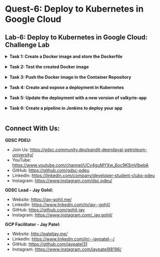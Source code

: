 # Quest-6: Deploy to Kubernetes in Google Cloud
## Lab-6: Deploy to Kubernetes in Google Cloud: Challenge Lab

<details> 
  <summary><b>Task 1: Create a Docker image and store the Dockerfile</b></summary>
  <br/>
  <p>
    
```
gsutil cat gs://cloud-training/gsp318/marking/setup_marking.sh | bash
```
```
gcloud source repos clone valkyrie-app
```
```
cd valkyrie-app
```
```
cat > Dockerfile <<EOF
FROM golang:1.10
WORKDIR /go/src/app
COPY source .
RUN go install -v
ENTRYPOINT ["app","-single=true","-port=8080"]
EOF
```
```
docker build -t valkyrie-app:v0.0.1 .
```
```
cd ../marking
```
```
./step1.sh
```

  </p>
</details>
<br/>
  
<details> 
  <summary><b>Task 2: Test the created Docker image</b></summary>
  <br/>
  <p>
    
```
cd ../valkyrie-app
```
```
docker run -p 8080:8080 valkyrie-app:v0.0.1 &
```
```
cd ../marking
```
```
./step2.sh
```
 
  </p>
</details>
<br/>

<details> 
  <summary><b>Task 3: Push the Docker image in the Container Repository</b></summary>
  <br/>
  <p>
    
```
cd ..
```
```
cd valkyrie-app
```
```
docker tag valkyrie-app:v0.0.1 gcr.io/$GOOGLE_CLOUD_PROJECT/valkyrie-app:v0.0.1
```
```
docker push gcr.io/$GOOGLE_CLOUD_PROJECT/valkyrie-app:v0.0.1
```
```
sed -i s#IMAGE_HERE#gcr.io/$GOOGLE_CLOUD_PROJECT/valkyrie-app:v0.0.1#g k8s/deployment.yaml
```





    
  </p>
</details>
<br/>

<details> 
  <summary><b>Task 4: Create and expose a deployment in Kubernetes</b></summary>
  <br/>
  <p>
    
```
sed -i s#IMAGE_HERE#gcr.io/$GOOGLE_CLOUD_PROJECT/valkyrie-app:v0.0.1#g k8s/deployment.yaml
```
```
gcloud container clusters get-credentials valkyrie-dev --zone us-east1-d
```
```
kubectl create -f k8s/deployment.yaml
```
```
kubectl create -f k8s/service.yaml
```
```
git merge origin/kurt-dev
```
```
kubectl edit deployment valkyrie-dev
```
 
    
  </p>
</details>
<br/>

<details> 
  <summary><b>Task 5: Update the deployment with a new version of valkyrie-app</b></summary>
  <br/>
  <p>
    
```
docker build -t gcr.io/$GOOGLE_CLOUD_PROJECT/valkyrie-app:v0.0.2 .
```
```
docker push gcr.io/$GOOGLE_CLOUD_PROJECT/valkyrie-app:v0.0.2
```
```
kubectl edit deployment valkyrie-dev
```
```
docker ps
```
```
docker kill container_id
```
  
    
  </p>
</details>
<br/>

<details> 
  <summary><b>Task 6: Create a pipeline in Jenkins to deploy your app</b></summary>
  <br/>
  <p>
    
```
export POD_NAME=$(kubectl get pods --namespace default -l "app.kubernetes.io/component=jenkins-master" -l "app.kubernetes.io/instance=cd" -o jsonpath="{.items[0].metadata.name}")
```
```
kubectl port-forward $POD_NAME 8080:8080 >> /dev/null &
printf $(kubectl get secret cd-jenkins -o jsonpath="{.data.jenkins-admin-password}" | base64 --decode);echo
```

1. Open web-preview and login as admin with password from last command
2. Go to click credentials -> Jenkins -> Global Credentials
3. Go to Click add credentials
4. Select Google Service Account from metadata
5. Click ok

6. Click new item
7. Name valkyrie-app to Multibranch Pipeline option and click OK.
8. Now go to the next page, in the Branch Sources section, click Add Source and select git.
9. Paste the HTTPS clone URL of your sample-app repo in Cloud Source Repositories https://source.developers.google.com/p/YOUR_PROJECT/r/valkyrie-app into the Project Repository field.
10. Set credentials to qwiklabs and Click on ok
11. We can change color by following Command

```
sed -i "s/green/orange/g" source/html.go
```
```
sed -i "s/YOUR_PROJECT/$GOOGLE_CLOUD_PROJECT/g" Jenkinsfile
```
```
git config --global user.email "you@example.com"
```
```    
git config --global user.name "student"
```
```         
git add .
```
```
git commit -m "built pipeline init"
```
```
git push 
```
  
    
  </p>
</details>
<br/>


## Connect With Us:

**GDSC PDEU:**
- Join Us: https://gdsc.community.dev/pandit-deendayal-petroleum-university/
- YouTube: https://www.youtube.com/channel/UCv4guMYXw_6oc9KSmVlbebA
- GitHub: https://github.com/gdsc-pdeu
- LinkedIn: https://linkedin.com/company/developer-student-clubs-pdeu
- Instagram: https://www.instagram.com/dsc.pdeu/

**GDSC Lead - Jay Gohil:**
- Website: https://jay-gohil.me/
- LinkedIn: https://www.linkedin.com/in/jay--gohil/
- GitHub: https://github.com/gohil-jay
- Instagram: https://www.instagram.com/_jay.gohil/

**GCP Facilitator - Jay Patel:**
- Website: http://pateljay.me/
- LinkedIn: https://www.linkedin.com/in/--jaypatel--/
- GitHub: https://github.com/jaypatel31
- Instagram: https://www.instagram.com/jaypatel98196/
